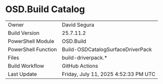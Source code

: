 ﻿# OSD.Build Catalog

| | |
|-|-|
| Owner | David Segura |
| Build Version | 25.7.11.2 |
| PowerShell Module | OSD.Build |
| PowerShell Function | Build-OSDCatalogSurfaceDriverPack |
| Files | build-driverpack.* |
| Build Workflow | GitHub Actions |
| Last Update | Friday, July 11, 2025 4:52:33 PM UTC |
